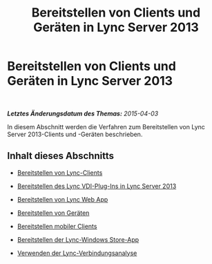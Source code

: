 ﻿---
title: Bereitstellen von Clients und Geräten in Lync Server 2013
TOCTitle: Bereitstellen von Clients und Geräten in Lync Server 2013
ms:assetid: fa2e6bb4-6c95-478d-8ee0-fc1b2cc14ee3
ms:mtpsurl: https://technet.microsoft.com/de-de/library/JJ205404(v=OCS.15)
ms:contentKeyID: 49295967
ms.date: 05/19/2016
mtps_version: v=OCS.15
ms.translationtype: HT
---

# Bereitstellen von Clients und Geräten in Lync Server 2013

 

_**Letztes Änderungsdatum des Themas:** 2015-04-03_

In diesem Abschnitt werden die Verfahren zum Bereitstellen von Lync Server 2013-Clients und -Geräten beschrieben.

## Inhalt dieses Abschnitts

  - [Bereitstellen von Lync-Clients](lync-server-2013-deploying-lync-clients.md)

  - [Bereitstellen des Lync VDI-Plug-Ins in Lync Server 2013](lync-server-2013-deploying-the-lync-vdi-plug-in.md)

  - [Bereitstellen von Lync Web App](lync-server-2013-deploying-lync-web-app.md)

  - [Bereitstellen von Geräten](lync-server-2013-deploying-devices.md)

  - [Bereitstellen mobiler Clients](lync-server-2013-deploying-mobile-clients.md)

  - [Bereitstellen der Lync-Windows Store-App](lync-server-2013-deploying-lync-windows-store-app.md)

  - [Verwenden der Lync-Verbindungsanalyse](lync-server-2013-using-lync-connectivity-analyzer.md)

